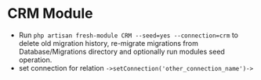 # CRM Module

- Run `php artisan fresh-module CRM --seed=yes --connection=crm` to delete old migration history, re-migrate migrations from Database/Migrations directory and optionally run modules seed operation.
- set connection for relation `->setConnection('other_connection_name')->`
